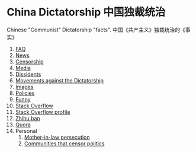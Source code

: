 # China Dictatorship 中国独裁统治

Chinese "Communist" Dictatorship "facts". 中国《共产主义》独裁统治的《事实》

1.  [FAQ](FAQ.adoc)
1.  [News](news.adoc)
1.  [Censorship](censorship.md)
1.  [Media](media.md)
1.  [Dissidents](dissidents.md)
1.  [Movements against the Dictatorship](movements.md)
1.  [Images](images/)
1.  [Policies](policies.md)
1.  [Funny](funny.md)
1.  [Stack Overflow](stack-overflow.md)
1.  [Stack Overflow profile](stack-overflow-profile.md)
1.  [Zhihu ban](zhihu-ban.md)
1.  [Quora](quora.md)
1.  Personal
    1.  [Mother-in-law persecution](mother-in-law-persecution.md)
    1.  [Communities that censor politics](communities-that-censor-politics.md)

